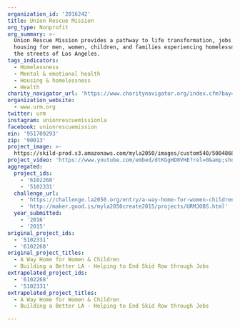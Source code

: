 ```yaml
---
organization_id: '2016242'
title: Union Rescue Mission
org_type: Nonprofit
org_summary: >-
  Union Rescue Mission provides a pathway to life transformation, jobs and
  housing for men, women, children, and families experiencing homelessness on
  the streets of Los Angeles.
tags_indicators:
  - Homelessness
  - Mental & emotional health
  - Housing & homelessness
  - Health
charity_navigator_url: 'https://www.charitynavigator.org/index.cfm?bay=search.profile&ein=951709293'
organization_website:
  - www.urm.org
twitter: urm
instagram: unionrescuemissionla
facebook: unionrescuemission
ein: '951709293'
zip: '90013'
project_image: >-
  https://skild-prod.s3.amazonaws.com/myla2050/images/custom540/5004868715741-team91.jpg
project_video: 'https://www.youtube.com/embed/dtKGgHD0VHE?rel=0&amp;showinfo=0'
aggregated:
  project_ids:
    - '6102268'
    - '5102331'
  challenge_url:
    - 'https://challenge.la2050.org/entry/a-way-home-for-women-children'
    - 'http://maker.good.is/myla2050create2015/projects/URMJOBS.html'
  year_submitted:
    - '2016'
    - '2015'
original_project_ids:
  - '5102331'
  - '6102268'
original_project_titles:
  - A Way Home for Women & Children
  - Building a Better LA - Helping to End Skid Row through Jobs
extrapolated_project_ids:
  - '6102268'
  - '5102331'
extrapolated_project_titles:
  - A Way Home for Women & Children
  - Building a Better LA - Helping to End Skid Row through Jobs

---
```

